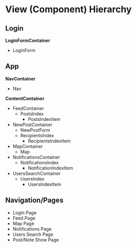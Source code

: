 # View (Component) Hierarchy

## Login

**LoginFormContainer**
+ LoginForm

## App
**NavContainer**
+ Nav

**ContentContainer**
+ FeedContainer
    + PostsIndex
        + PostsIndexItem
+ NewPostContainer
    + NewPostForm
    + RecipientsIndex
        + RecipientsIndexItem
+ MapContainer
    + Map
+ NotificationsContainer
    + NotificationsIndex
        + NotificationIndexItem
+ UsersSearchContainer
    + UsersIndex
        + UsersIndexItem

## Navigation/Pages

* Login Page
* Feed Page
* Map Page
* Notifications Page
* Users Search Page
* Post/Note Show Page

